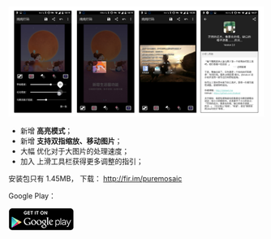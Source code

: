 ![](/assets/img/pure-mosaic.jpg)
<ul>
	<li>新增 <strong>高亮模式</strong>；</li>
	<li>新增 <strong>支持双指缩放、移动图片</strong>；</li>
	<li>大幅 优化对于大图片的处理速度；</li>
	<li>加入 上滑工具栏获得更多调整的指引；</li>
</ul>
安装包只有 1.45MB， 下载： <a href="http://fir.im/puremosaic" target="_blank">http://fir.im/puremosaic</a>

Google Play：

<a href="https://play.google.com/store/apps/details?id=me.drakeet.puremosaic" target="_blank"><img class="alignnone size-full wp-image-1175" src="/assets/img/google-play.png" alt="gp" width="129" height="45" /></a>
